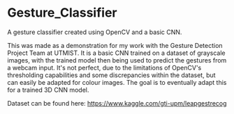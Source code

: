 # Gesture_Classifier
A gesture classifier created using OpenCV and a basic CNN. 

This was made as a demonstration for my work with the Gesture Detection Project Team at UTMIST. It is a basic CNN trained on a dataset of grayscale images, with the trained model then being used to predict the gestures from a webcam input. It's not perfect, due to the limitations of OpenCV's thresholding capabilities and some discrepancies within the dataset, but can easily be adapted for colour images. The goal is to eventually adapt this for a trained 3D CNN model.

Dataset can be found here:
https://www.kaggle.com/gti-upm/leapgestrecog
